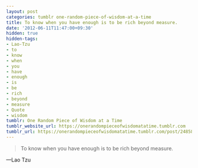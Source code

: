 ```yaml
---
layout: post
categories: tumblr one-random-piece-of-wisdom-at-a-time
title: To know when you have enough is to be rich beyond measure.
date: '2012-06-11T11:47:00+09:30'
hidden: true
hidden-tags:
- Lao-Tzu
- to
- know
- when
- you
- have
- enough
- is
- be
- rich
- beyond
- measure
- Quote
- wisdom
tumblr: One Random Piece of Wisdom at a Time
tumblr_website_url: https://onerandompieceofwisdomatatime.tumblr.com
tumblr_url: https://onerandompieceofwisdomatatime.tumblr.com/post/24858871855/to-know-when-you-have-enough-is-to-be-rich-beyond
---
```

> To know when you have enough is to be rich beyond measure.

—Lao Tzu
